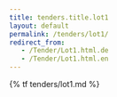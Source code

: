 ```yaml
---
title: tenders.title.lot1
layout: default
permalink: /tenders/lot1/
redirect_from:
   - /Tender/Lot1.html.de
   - /Tender/Lot1.html.en
---
```


{% tf tenders/lot1.md %}